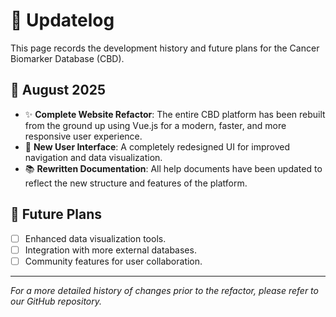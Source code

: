 # 📝 Updatelog

This page records the development history and future plans for the Cancer Biomarker Database (CBD).

## 🚀 August 2025

- ✨ **Complete Website Refactor**: The entire CBD platform has been rebuilt from the ground up using Vue.js for a modern, faster, and more responsive user experience.
- 💅 **New User Interface**: A completely redesigned UI for improved navigation and data visualization.
- 📚 **Rewritten Documentation**: All help documents have been updated to reflect the new structure and features of the platform.

## 📅 Future Plans

- [ ] Enhanced data visualization tools.
- [ ] Integration with more external databases.
- [ ] Community features for user collaboration.

---

*For a more detailed history of changes prior to the refactor, please refer to our GitHub repository.*